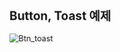 ## Button, Toast 예제

![Btn_toast](https://user-images.githubusercontent.com/44018024/168462687-c79b6ffb-d9d6-4abd-99e3-03098fb84647.gif)
